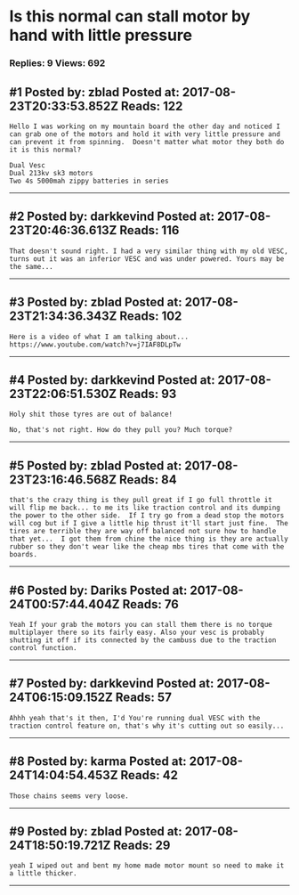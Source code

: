 # Is this normal can stall motor by hand with little pressure

### Replies: 9 Views: 692

## \#1 Posted by: zblad Posted at: 2017-08-23T20:33:53.852Z Reads: 122

```
Hello I was working on my mountain board the other day and noticed I can grab one of the motors and hold it with very little pressure and can prevent it from spinning.  Doesn't matter what motor they both do it is this normal?

Dual Vesc
Dual 213kv sk3 motors
Two 4s 5000mah zippy batteries in series
```

---
## \#2 Posted by: darkkevind Posted at: 2017-08-23T20:46:36.613Z Reads: 116

```
That doesn't sound right. I had a very similar thing with my old VESC, turns out it was an inferior VESC and was under powered. Yours may be the same...
```

---
## \#3 Posted by: zblad Posted at: 2017-08-23T21:34:36.343Z Reads: 102

```
Here is a video of what I am talking about...
https://www.youtube.com/watch?v=j7IAF8DLpTw
```

---
## \#4 Posted by: darkkevind Posted at: 2017-08-23T22:06:51.530Z Reads: 93

```
Holy shit those tyres are out of balance!

No, that's not right. How do they pull you? Much torque?
```

---
## \#5 Posted by: zblad Posted at: 2017-08-23T23:16:46.568Z Reads: 84

```
that's the crazy thing is they pull great if I go full throttle it will flip me back... to me its like traction control and its dumping the power to the other side.  If I try go from a dead stop the motors will cog but if I give a little hip thrust it'll start just fine.  The tires are terrible they are way off balanced not sure how to handle that yet...  I got them from chine the nice thing is they are actually rubber so they don't wear like the cheap mbs tires that come with the boards.
```

---
## \#6 Posted by: Dariks Posted at: 2017-08-24T00:57:44.404Z Reads: 76

```
Yeah If your grab the motors you can stall them there is no torque multiplayer there so its fairly easy. Also your vesc is probably shutting it off if its connected by the cambuss due to the traction control function.
```

---
## \#7 Posted by: darkkevind Posted at: 2017-08-24T06:15:09.152Z Reads: 57

```
Ahhh yeah that's it then, I'd You're running dual VESC with the traction control feature on, that's why it's cutting out so easily...
```

---
## \#8 Posted by: karma Posted at: 2017-08-24T14:04:54.453Z Reads: 42

```
Those chains seems very loose.
```

---
## \#9 Posted by: zblad Posted at: 2017-08-24T18:50:19.721Z Reads: 29

```
yeah I wiped out and bent my home made motor mount so need to make it a little thicker.
```

---
